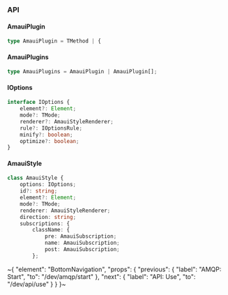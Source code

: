 

### API

#### AmauiPlugin

```ts
type AmauiPlugin = TMethod | {
```

#### AmauiPlugins

```ts
type AmauiPlugins = AmauiPlugin | AmauiPlugin[];
```

#### IOptions

```ts
interface IOptions {
    element?: Element;
    mode?: TMode;
    renderer?: AmauiStyleRenderer;
    rule?: IOptionsRule;
    minify?: boolean;
    optimize?: boolean;
}
```

#### AmauiStyle

```ts
class AmauiStyle {
    options: IOptions;
    id?: string;
    element?: Element;
    mode?: TMode;
    renderer: AmauiStyleRenderer;
    direction: string;
    subscriptions: {
        className: {
            pre: AmauiSubscription;
            name: AmauiSubscription;
            post: AmauiSubscription;
        };
```

~{
  "element": "BottomNavigation",
  "props": {
    "previous": {
      "label": "AMQP: Start",
      "to": "/dev/amqp/start"
    },
    "next": {
      "label": "API: Use",
      "to": "/dev/api/use"
    }
  }
}~
